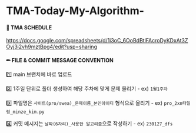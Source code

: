 # TMA-Today-My-Algorithm-

#### 📄 TMA SCHEDULE

https://docs.google.com/spreadsheets/d/1i3oC_6OoBdBtlFAcroDyKDxAt3ZOyj3i2vh9mztBpg4/edit?usp=sharing







#### ✏ FILE & COMMIT MESSAGE CONVENTION

1️⃣ main 브랜치에 바로 업로드

2️⃣ 1주일 단위로 폴더 생성하여 해당 주차에 맞게 문제 올리기 - ex) `1월1주차`

3️⃣ 파일명은 `사이트(pro/swea)_문제이름_본인아이디` 형식으로 올리기 - ex) `pro_2xn타일링_minze_kim.py`

4️⃣ 커밋 메시지는 `날짜(6자리)_사용한 알고리즘`으로 작성하기 - ex) `230127_dfs`
